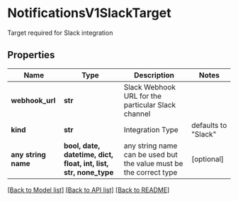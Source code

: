 # NotificationsV1SlackTarget

Target required for Slack integration

## Properties
Name | Type | Description | Notes
------------ | ------------- | ------------- | -------------
**webhook_url** | **str** | Slack Webhook URL for the particular Slack channel | 
**kind** | **str** | Integration Type | defaults to "Slack"
**any string name** | **bool, date, datetime, dict, float, int, list, str, none_type** | any string name can be used but the value must be the correct type | [optional]

[[Back to Model list]](../README.md#documentation-for-models) [[Back to API list]](../README.md#documentation-for-api-endpoints) [[Back to README]](../README.md)


